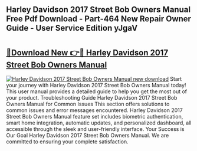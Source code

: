 ## Harley Davidson 2017 Street Bob Owners Manual Free Pdf Download - Part-464 New Repair Owner Guide - User Service Edition yJgaV

# <h2><a href="http://bc67699.oget.top/?id=Harley+Davidson+2017+Street+Bob+Owners+Manual">🔗Download New 👉🔴 Harley Davidson 2017 Street Bob Owners Manual</a></h2>

[![Harley Davidson 2017 Street Bob Owners Manual new download](https://i.imgur.com/5g1atiW.png)](http://bc67699.oget.top/?id=Harley+Davidson+2017+Street+Bob+Owners+Manual)
Start your journey with Harley Davidson 2017 Street Bob Owners Manual today! This user manual provides a detailed guide to help you get the most out of your product. Troubleshooting Guide Harley Davidson 2017 Street Bob Owners Manual for Common Issues This section offers solutions to common issues and error messages encountered. Harley Davidson 2017 Street Bob Owners Manual feature set includes biometric authentication, smart home integration, automatic updates, and personalized dashboard, all accessible through the sleek and user-friendly interface. Your Success is Our Goal Harley Davidson 2017 Street Bob Owners Manual. We are committed to ensuring your complete satisfaction.
